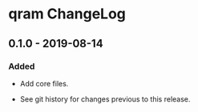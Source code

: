 # qram ChangeLog

## 0.1.0 - 2019-08-14

### Added
- Add core files.

- See git history for changes previous to this release.

